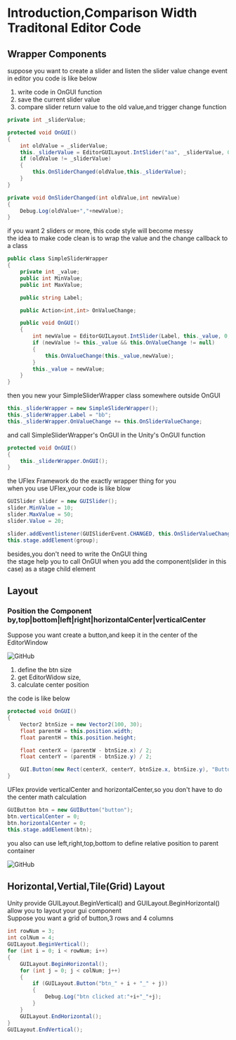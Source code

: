 # Introduction,Comparison Width Traditonal Editor Code

## Wrapper Components

suppose you want to create a slider and listen the slider value change event
in editor you code is like below
1. write code in OnGUI function
2. save the current slider value
3. compare slider return value to the old value,and trigger change function

```csharp
private int _sliderValue;

protected void OnGUI()
{
    int oldValue = _sliderValue;
    this._sliderValue = EditorGUILayout.IntSlider("aa", _sliderValue, 0, 100);
    if (oldValue != _sliderValue)
    {
        this.OnSliderChanged(oldValue,this._sliderValue);
    }
}

private void OnSliderChanged(int oldValue,int newValue)
{
    Debug.Log(oldValue+","+newValue);
}
```

if you want 2 sliders or more, this code style will become messy  
the idea to make code clean is to wrap the value and the change callback to a class

```csharp
public class SimpleSliderWrapper
{
    private int _value;
    public int MinValue;
    public int MaxValue;

    public string Label;

    public Action<int,int> OnValueChange;

    public void OnGUI()
    {
        int newValue = EditorGUILayout.IntSlider(Label, this._value, 0, 100);
        if (newValue != this._value && this.OnValueChange != null)
        {
            this.OnValueChange(this._value,newValue);
        }
        this._value = newValue;
    }
}
```

then you new your SimpleSliderWrapper class somewhere outside OnGUI

```csharp
this._sliderWrapper = new SimpleSliderWrapper();
this._sliderWrapper.Label = "bb";
this._sliderWrapper.OnValueChange += this.OnSliderValueChange;
```

and call SimpleSliderWrapper's OnGUI in the Unity's OnGUI function

```csharp
protected void OnGUI()
{
    this._sliderWrapper.OnGUI();
}
```

the UFlex Framework do the exactly wrapper thing for you  
when you use UFlex,your code is like blow

```csharp
GUISlider slider = new GUISlider();
slider.MinValue = 10;
slider.MaxValue = 50;
slider.Value = 20;

slider.addEventlistener(GUISliderEvent.CHANGED, this.OnSliderValueChanged);
this.stage.addElement(group);
```

besides,you don't need to write the OnGUI thing  
the stage help you to call OnGUI when you add the component(slider in this case) as a stage child element

## Layout

### Position the Component by,top|bottom|left|right|horizontalCenter|verticalCenter

Suppose you want create a button,and keep it in the center of the EditorWindow

![GitHub](https://github.com/terrynoya/UFlex/blob/master/doc/single_centered_button.png)

1. define the btn size
2. get EditorWidow size,
3. calculate center position

the code is like below
```csharp
protected void OnGUI()
{
    Vector2 btnSize = new Vector2(100, 30);
    float parentW = this.position.width;
    float parentH = this.position.height;

    float centerX = (parentW - btnSize.x) / 2;
    float centerY = (parentH - btnSize.y) / 2;

    GUI.Button(new Rect(centerX, centerY, btnSize.x, btnSize.y), "Button");
}
```

UFlex provide verticalCenter and horizontalCenter,so you don't have to do the center math calculation

```csharp
GUIButton btn = new GUIButton("button");
btn.verticalCenter = 0;
btn.horizontalCenter = 0;
this.stage.addElement(btn);
```
you also can use left,right,top,bottom to define relative position to parent container

![GitHub](https://github.com/terrynoya/UFlex/blob/master/doc/top_bottom.jpg)

## Horizontal,Vertial,Tile(Grid) Layout
Unity provide GUILayout.BeginVertical() and GUILayout.BeginHorizontal() allow you to layout your gui component  
Suppose you want a grid of button,3 rows and 4 columns

```csharp
int rowNum = 3;
int colNum = 4;
GUILayout.BeginVertical();
for (int i = 0; i < rowNum; i++)
{
    GUILayout.BeginHorizontal();
    for (int j = 0; j < colNum; j++)
    {
        if (GUILayout.Button("btn_" + i + "_" + j))
        {
            Debug.Log("btn clicked at:"+i+"_"+j);
        }
    }
    GUILayout.EndHorizontal();
}
GUILayout.EndVertical();
```

